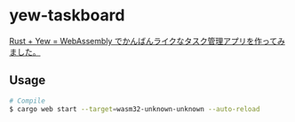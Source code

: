 # yew-taskboard

[Rust + Yew = WebAssembly でかんばんライクなタスク管理アプリを作ってみました。](https://nulab-inc.com/ja/blog/nulab/rust-yew-webassembly-kanban-app/)

## Usage

```sh
# Compile
$ cargo web start --target=wasm32-unknown-unknown --auto-reload
```
